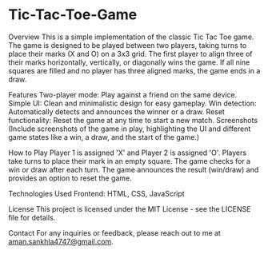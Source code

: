 # Tic-Tac-Toe-Game
Overview
This is a simple implementation of the classic Tic Tac Toe game. The game is designed to be played between two players, taking turns to place their marks (X and O) on a 3x3 grid. The first player to align three of their marks horizontally, vertically, or diagonally wins the game. If all nine squares are filled and no player has three aligned marks, the game ends in a draw.

Features
Two-player mode: Play against a friend on the same device.
Simple UI: Clean and minimalistic design for easy gameplay.
Win detection: Automatically detects and announces the winner or a draw.
Reset functionality: Reset the game at any time to start a new match.
Screenshots
(Include screenshots of the game in play, highlighting the UI and different game states like a win, a draw, and the start of the game.)

How to Play
Player 1 is assigned 'X' and Player 2 is assigned 'O'.
Players take turns to place their mark in an empty square.
The game checks for a win or draw after each turn.
The game announces the result (win/draw) and provides an option to reset the game.

Technologies Used
Frontend: HTML, CSS, JavaScript

License
This project is licensed under the MIT License - see the LICENSE file for details.

Contact
For any inquiries or feedback, please reach out to me at aman.sankhla4747@gmail.com.
